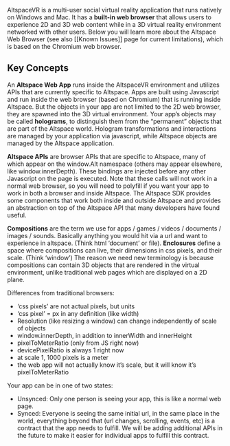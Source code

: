 AltspaceVR is a multi-user social virtual reality application that runs natively on Windows and Mac. It has a **built-in web browser** that allows users to experience 2D and 3D web content while in a 3D virtual reality environment networked with other users.  Below you will learn more about the Altspace Web Browser (see also [[Known Issues]] page for current limitations), which is based on the Chromium web browser.

## Key Concepts

An **Altspace Web App** runs inside the AltspaceVR environment and utilizes APIs that are currently specific to Altspace.  Apps are built using Javascript and run inside the web browser (based on Chromium) that is running inside Altspace.  But the objects in your app are not limited to the 2D web browser, they are spawned into the 3D virtual environment. Your app’s objects may be called **holograms**, to distinguish them from the “permanent” objects that are part of the Altspace world.  Hologram transformations and interactions are managed by your application via javascript, while Altspace objects are managed by the Altspace application.

**Altspace APIs** are browser APIs that are specific to Altspace, many of which appear on the window.Alt namespace (others may appear elsewhere, like window.innerDepth).  These bindings are injected before any other Javascript on the page is executed. Note that these calls will not work in a normal web browser, so you will need to polyfill if you want your app to work in both a browser and inside Altspace.  The Altspace SDK provides some components that work both inside and outside Altspace and provides an abstraction on top of the Altspace API that many developers have found useful.

**Compositions** are the term we use for apps / games / videos / documents / images / sounds. Basically anything you would hit via a url and want to experience in altspace. (Think html ‘document’ or file).  **Enclosures** define a space where compositions can live, their dimensions in css pixels, and their scale. (Think ‘window’)  The reason we need new terminology is because compositions can contain 3D objects that are rendered in the virtual environment, unlike traditional web pages which are displayed on a 2D plane.

Differences from traditional browsers:
* ‘css pixels’ are not actual pixels, but units
* ‘css pixel’ = px in any <length> definition (like width)
* Resolution (like resizing a window) can change independently of scale of objects
* window.innerDepth, in addition to innerWidth and innerHeight
* pixelToMeterRatio (only from JS right now)
* devicePixelRatio is always 1 right now
* at scale 1, 1000 pixels is a meter
* the web app will not actually know it’s scale, but it will know it’s pixelToMeterRatio

Your app can be in one of two states:

* Unsynced: Only one person is seeing your app, this is like a normal web page.
* Synced: Everyone is seeing the same initial url, in the same place in the world, everything beyond that (url changes, scrolling, events, etc) is a contract that the app needs to fulfill. We will be adding additional APIs in the future to make it easier for individual apps to fulfill this contract.
